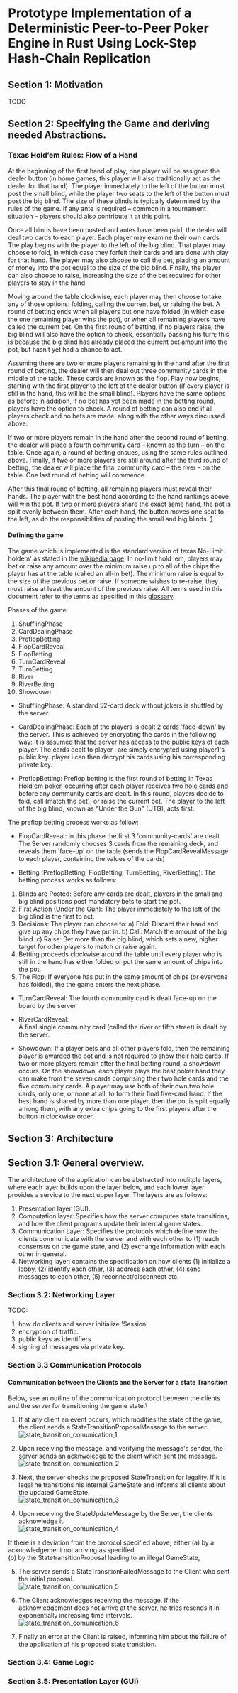 # Prototype Implementation of a Deterministic Peer-to-Peer Poker Engine in Rust Using Lock-Step Hash-Chain Replication
## Section 1: Motivation
TODO

## Section 2: Specifying the Game and deriving needed Abstractions.
### Texas Hold’em Rules: Flow of a Hand
At the beginning of the first hand of play, one player will be assigned the dealer button (in home games, this player will also traditionally act as the dealer for that hand). The player immediately to the left of the button must post the small blind, while the player two seats to the left of the button must post the big blind. The size of these blinds is typically determined by the rules of the game. If any ante is required – common in a tournament situation – players should also contribute it at this point.

Once all blinds have been posted and antes have been paid, the dealer will deal two cards to each player. Each player may examine their own cards. The play begins with the player to the left of the big blind. That player may choose to fold, in which case they forfeit their cards and are done with play for that hand. The player may also choose to call the bet, placing an amount of money into the pot equal to the size of the big blind. Finally, the player can also choose to raise, increasing the size of the bet required for other players to stay in the hand.

Moving around the table clockwise, each player may then choose to take any of those options: folding, calling the current bet, or raising the bet. A round of betting ends when all players but one have folded (in which case the one remaining player wins the pot), or when all remaining players have called the current bet. On the first round of betting, if no players raise, the big blind will also have the option to check, essentially passing his turn; this is because the big blind has already placed the current bet amount into the pot, but hasn’t yet had a chance to act.

Assuming there are two or more players remaining in the hand after the first round of betting, the dealer will then deal out three community cards in the middle of the table. These cards are known as the flop. Play now begins, starting with the first player to the left of the dealer button (if every player is still in the hand, this will be the small blind). Players have the same options as before; in addition, if no bet has yet been made in the betting round, players have the option to check. A round of betting can also end if all players check and no bets are made, along with the other ways discussed above.

If two or more players remain in the hand after the second round of betting, the dealer will place a fourth community card – known as the turn – on the table. Once again, a round of betting ensues, using the same rules outlined above. Finally, if two or more players are still around after the third round of betting, the dealer will place the final community card – the river – on the table. One last round of betting will commence.

After this final round of betting, all remaining players must reveal their hands. The player with the best hand according to the hand rankings above will win the pot. If two or more players share the exact same hand, the pot is split evenly between them. After each hand, the button moves one seat to the left, as do the responsibilities of posting the small and big blinds. [1]

#### Defining the game
The game which is implemented is the standard version of texas No-Limit holdem' as stated in the [wikipedia page](https://en.wikipedia.org/wiki/Texas_hold_%27em#Rules).
In no-limit hold 'em, players may bet or raise any amount over the minimum raise up to all of the chips the player has at the table (called an all-in bet).
The minimum raise is equal to the size of the previous bet or raise.
If someone wishes to re-raise, they must raise at least the amount of the previous raise. 
All terms used in this document refer to the terms as specified in this [glossary](https://en.wikipedia.org/wiki/Glossary_of_poker_terms).

Phases of the game:
1. ShufflingPhase
2. CardDealingPhase
3. PreflopBetting
4. FlopCardReveal
5. FlopBetting
6. TurnCardReveal
7. TurnBetting
8. River
9. RiverBetting
10. Showdown

- ShufflingPhase:
A standard 52-card deck without jokers is shuffled by the server.

- CardDealingPhase:
Each of the players is dealt 2 cards 'face-down' by the server. This is achieved by encrypting the cards in the following way: It is assumed that the server has access to the public keys of each player.
The cards dealt to player i are simply encrypted using player1's public key. player i can then decrypt his cards using his corresponding private key.

- PreflopBetting:
Preflop betting is the first round of betting in Texas Hold'em poker, occurring after each player receives two hole cards and before any community cards are dealt. In this round, players decide to fold, call (match the bet), or raise the current bet. The player to the left of the big blind, known as "Under the Gun" (UTG), acts first.

The preflop betting process works as follow:


- FlopCardReveal:
In this phase the first 3 'community-cards' are dealt.
The Server randomly chooses 3 cards from the remaining deck, and reveals them 'face-up' on the table (sends the FlopCardRevealMessage to each player, containing the values of the cards)

- Betting (PreflopBetting, FlopBetting, TurnBetting, RiverBetting):
The betting process works as follows:
1. Blinds are Posted: Before any cards are dealt, players in the small and big blind positions post mandatory bets to start the pot.
2. First Action (Under the Gun): The player immediately to the left of the big blind is the first to act.
3. Decisions: The player can choose to:
a) Fold: Discard their hand and give up any chips they have put in.
b) Call: Match the amount of the big blind.
c) Raise: Bet more than the big blind, which sets a new, higher target for other players to match or raise again.
4. Betting proceeds clockwise around the table until every player who is still in the hand has either folded or put the same amount of chips into the pot.
5. The Flop: If everyone has put in the same amount of chips (or everyone has folded), the the game enters the next phase.

- TurnCardReveal:
The fourth community card is dealt face-up on the board by the server

- RiverCardReveal:  
A final single community card (called the river or fifth street) is dealt by the server.

- Showdown:
If a player bets and all other players fold, then the remaining player is awarded the pot and is not required to show their hole cards. If two or more players remain after the final betting round, a showdown occurs.
On the showdown, each player plays the best poker hand they can make from the seven cards comprising their two hole cards and the five community cards. A player may use both of their own two hole cards, only one, or none at all, to form their final five-card hand.
If the best hand is shared by more than one player, then the pot is split equally among them, with any extra chips going to the first players after the button in clockwise order. 


##  Section 3: Architecture
## Section 3.1: General overview.
The architecture of the application can be abstracted into mulitple layers, where each layer builds upon the layer below, and each lower layer provides a service to the next upper layer.
The layers are as follows:
1. Presentation layer (GUI).
2. Computation layer: Specifies how the server computes state transitions, and how the client programs update their internal game states.
2. Communication Layer: Specifies the protocols which define how the clients communicate with the server and with each other to (1) reach consensus on the game state, and (2) exchange information with each other in general.
3. Networking layer: contains the specification on how clients (1) initialize a lobby, (2) identify each other, (3) address each other, (4) send messages to each other, (5) reconnect/disconnect etc.


### Section 3.2: Networking Layer
TODO:
1. how do clients and server initialize 'Session'
2. encryption of traffic.
3. public keys as identifiers
4. signing of messages via private key.

### Section 3.3 Communication Protocols
#### Communication between the Clients and the Server for a state Transition
Below, see an outline of the communication protocol between the clients and the server for transitioning the game state.\

1. If at any client an event occurs, which modifies the state of the game, the client sends a StateTransitionProposalMessage to the server.\
 ![state_transition_comunication_1](https://github.com/random998/bachelors_project/blob/main/docs/state_transition_communication_1.drawio.svg)

2. Upon receiving the message, and verifying the message's sender, the server sends an acknwoledge to the client which sent the message.\
 ![state_transition_comunication_2](https://github.com/random998/bachelors_project/blob/main/docs/state_transition_communication_2.drawio.svg)

3. Next, the server checks the proposed StateTransition for legality. If it is legal he transitions his internal GameState and informs all clients about the updated GameState.\
 ![state_transition_comunication_3](https://github.com/random998/bachelors_project/blob/main/docs/state_transition_communication_3.drawio.svg)

4. Upon receiving the StateUpdateMessage by the Server, the clients acknowledge it.\
![state_transition_comunication_4](https://github.com/random998/bachelors_project/blob/main/docs/state_transition_communication_4.drawio.svg)

If there is a deviation from the protocol specified above, either
(a) by a acknowledgement not arriving as specified.\
(b) by the StatetransitionProposal leading to an illegal GameState,

5. The server sends a StateTransitionFailedMessage to the Client who sent the initial proposal.\
![state_transition_comunication_5](https://github.com/random998/bachelors_project/blob/main/docs/state_transition_communication_5.drawio.svg)

6. The Client acknowledges receiving the message. If the acknowledgement does not arrive at the server, he tries resends it in  exponentially increasing time intervals.\
![state_transition_comunication_6](https://github.com/random998/bachelors_project/blob/main/docs/state_transition_communication_6.drawio.svg)

7. Finally an error at the Client is raised, informing him about the failure of the application of his proposed state transition.

[1]: https://web.archive.org/web/20250517014634/https://www.texasholdemonline.com/texas-holdem-rules/

### Section 3.4: Game Logic

### Section 3.5: Presentation Layer (GUI)
